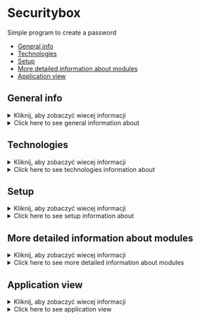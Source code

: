 # Securitybox
Simple program to create a password


* [General info](#general-info)
* [Technologies](#technologies)
* [Setup](#setup)
* [More detailed information about modules](#more-detailed-information-about-modules)
* [Application view](#application-view)

  
## General info
<details>
<summary>Kliknij, aby zobaczyć wiecej informacji</summary>
Prosty program konsolowy stworzony w celach edukacyjnych na zajęcia z programowania obiektowego. Ma kilka funkcjonalnosci w tym tworzenie hasla o roznym stopniu skomplikowania, plus haslo losowo tworzone przez program. Mozna stworzyc konto i przypisac do niego login, haslo nastepnie przeslac je do pliku.
</details>
<details>
<summary>Click here to see general information about </summary>
Securitubox is a command-line application designed to assist users in managing their accounts and generating secure passwords. It provides functionalities such as creating new accounts, generating passwords with customizable parameters, and saving account information to files.
</details>


## Technologies
<details>
<summary>Kliknij, aby zobaczyć wiecej informacji</summary>
Aplikacja zostala napisana w C++ i uzywa standardowych bibliotek takich jak <iosteam>, <cstdlib>, <vector>, <ctime>. Dodatkowo ma kilka stworzonych przez mnie modułów takich jak Menu, Account, Password i funkcje pomocnicze.
</details>
<details>
<summary>Click here to see technologies information about </summary>
The application is developed in C++ and utilizes standard libraries such as iostream, cstdlib, ctime, vector and others. It also includes custom classes for different modules such as Menu, Account, Password, and helper functions implemented in the functions.h file.
</details>


## Setup
<details>
<summary>Kliknij, aby zobaczyć wiecej informacji</summary>
Aby uruchomić program należy posiadać kompilator C++, który wspiera C++11 lub wyższy standard. 
</details>
<details>
<summary>Click here to see setup information about </summary>
To run the application, you need a C++ compiler that supports C++11 or higher standards. You can compile the source code files using your preferred compiler and execute the generated executable file.
</details>


## More detailed information about modules
<details>
<summary>Kliknij, aby zobaczyć wiecej informacji</summary>
Menu - klasa stworzona po to, aby poprawic wizualny odbior programu, ma funkcje wyswietlajace rozne etapy poruszania sie po programie
Account - klasa do tworzenia konta i przypisywania mu roznych wartosci, posiada funkcje do tworzenia konta wraz z uzyciem menu
Password - klasa zawierajaca funkcje do tworzenia hasel
Functions - zawiera przydatne funkcje uzywane w programie
</details>
<details>
<summary>Click here to see more detailed information about modules </summary>
Menu
  
The Menu class provides functions to display various menus for user interaction. It includes options for creating new accounts, generating passwords, and other related functionalities.

Account

The Account class represents user accounts and provides methods for setting and retrieving account information. It also includes functionality for saving account details to files.

Password

The Password class contains functions for generating passwords based on specified criteria such as length and complexity. It utilizes randomization techniques to ensure password security.

Functions

The functions.h file contains helper functions used throughout the application. These functions include console manipulation utilities, input validation, and other common tasks.
</details>


## Application view
<details>
<summary>Kliknij, aby zobaczyć wiecej informacji</summary>

  
![Screenshot 2024-04-08 195907](https://github.com/m94madei/securitybox/assets/115645287/4d1e4d9f-8874-4044-9693-e3e7aa9a0b4e)
![Screenshot 2024-04-08 195930](https://github.com/m94madei/securitybox/assets/115645287/9e8e5e13-6323-426c-b33e-860cc0d6f7d7)
![Screenshot 2024-04-08 200021](https://github.com/m94madei/securitybox/assets/115645287/de34bf77-2ba8-46cb-976d-429977f4d6b1)

</details>
<details>
<summary>Click here to see application view </summary>
  
![Screenshot 2024-04-08 195907](https://github.com/m94madei/securitybox/assets/115645287/4d1e4d9f-8874-4044-9693-e3e7aa9a0b4e)
![Screenshot 2024-04-08 195930](https://github.com/m94madei/securitybox/assets/115645287/9e8e5e13-6323-426c-b33e-860cc0d6f7d7)
![Screenshot 2024-04-08 200021](https://github.com/m94madei/securitybox/assets/115645287/de34bf77-2ba8-46cb-976d-429977f4d6b1)

</details>

